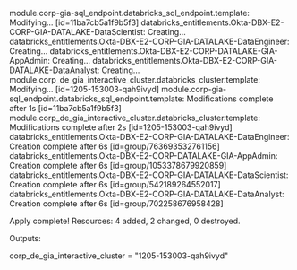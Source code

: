 module.corp-gia-sql_endpoint.databricks_sql_endpoint.template: Modifying... [id=11ba7cb5a1f9b5f3]
databricks_entitlements.Okta-DBX-E2-CORP-GIA-DATALAKE-DataScientist: Creating...
databricks_entitlements.Okta-DBX-E2-CORP-GIA-DATALAKE-DataEngineer: Creating...
databricks_entitlements.Okta-DBX-E2-CORP-DATALAKE-GIA-AppAdmin: Creating...
databricks_entitlements.Okta-DBX-E2-CORP-GIA-DATALAKE-DataAnalyst: Creating...
module.corp_de_gia_interactive_cluster.databricks_cluster.template: Modifying... [id=1205-153003-qah9ivyd]
module.corp-gia-sql_endpoint.databricks_sql_endpoint.template: Modifications complete after 1s [id=11ba7cb5a1f9b5f3]
module.corp_de_gia_interactive_cluster.databricks_cluster.template: Modifications complete after 2s [id=1205-153003-qah9ivyd]
databricks_entitlements.Okta-DBX-E2-CORP-GIA-DATALAKE-DataEngineer: Creation complete after 6s [id=group/763693532761156]
databricks_entitlements.Okta-DBX-E2-CORP-DATALAKE-GIA-AppAdmin: Creation complete after 6s [id=group/1053378679920859]
databricks_entitlements.Okta-DBX-E2-CORP-GIA-DATALAKE-DataScientist: Creation complete after 6s [id=group/542189264552017]
databricks_entitlements.Okta-DBX-E2-CORP-GIA-DATALAKE-DataAnalyst: Creation complete after 6s [id=group/702258676958428]

Apply complete! Resources: 4 added, 2 changed, 0 destroyed.

Outputs:

corp_de_gia_interactive_cluster = "1205-153003-qah9ivyd"
